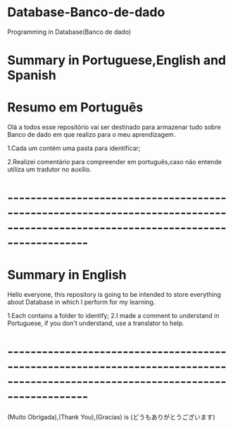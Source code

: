 # Database-Banco-de-dado
Programming in Database(Banco de dado)

# Summary in Portuguese,English and Spanish

# Resumo em Português

Olá a todos esse repositório vai ser destinado para armazenar tudo sobre Banco de dado em que realizo para o meu aprendizagem.

1.Cada um contém uma pasta para identificar;


2.Realizei comentário para compreender em português,caso não entende utiliza um tradutor  no auxílio. 

# --------------------------------------------------------------------------------------------------------------------------------

#  Summary in English

Hello everyone, this repository is going to be intended to store everything about Database in which I perform for my learning.

1.Each contains a folder to identify;
2.I made a comment to understand in Portuguese, if you don't understand, use a translator to help.
# --------------------------------------------------------------------------------------------------------------------------------



(Muito Obrigada),(Thank You),(Gracias) is (どうもありがとうございます)
